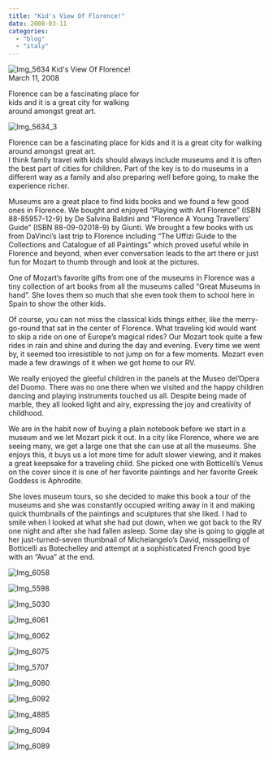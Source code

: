 ```yaml
---
title: "Kid's View Of Florence!"
date: 2008-03-11
categories: 
  - "blog"
  - "italy"
---
```


![Img_5634](https://pub-ac94b3f306b24c0dba4238943c97f2e1.r2.dev/photos/uncategorized/2008/03/22/img_5634.png) Kid's View Of Florence!  
March 11, 2008

Florence can be a fascinating place for  
kids and it is a great city for walking  
around amongst great art.

<!--more-->

[](https://pub-ac94b3f306b24c0dba4238943c97f2e1.r2.dev/photos/uncategorized/2008/03/22/img_5634_2.png)

![Img_5634_3](https://pub-ac94b3f306b24c0dba4238943c97f2e1.r2.dev/photos/uncategorized/2008/03/22/img_5634_3.png)

Florence can be a fascinating place for kids and it is a great city for walking around amongst great art.  
I think family travel with kids should always include museums and it is often the best part of cities for children. Part of the key is to do museums in a different way as a family and also preparing well before going, to make the experience richer. 

Museums are a great place to find kids books and we found a few good ones in Florence. We bought and enjoyed “Playing with Art Florence” (ISBN 88-85957-12-9) by De Salvina Baldini and “Florence A Young Travellers’ Guide” (ISBN 88-09-02018-9) by Giunti. We brought a few books with us from DaVinci’s last trip to Florence including “The Uffizi Guide to the Collections and Catalogue of all Paintings” which proved useful while in Florence and beyond, when ever conversation leads to the art there or just fun for Mozart to thumb through and look at the pictures.

One of Mozart’s favorite gifts from one of the museums in Florence was a tiny collection of art books from all the museums called “Great Museums in hand”. She loves them so much that she even took them to school here in Spain to show the other kids.

Of course, you can not miss the classical kids things either, like the merry-go-round that sat in the center of Florence. What traveling kid would want to skip a ride on one of Europe’s magical rides? Our Mozart took quite a few rides in rain and shine and during the day and evening. Every time we went by, it seemed too irresistible to not jump on for a few moments. Mozart even made a few drawings of it when we got home to our RV.

We really enjoyed the gleeful children in the panels at the Museo del’Opera del Duomo. There was no one there when we visited and the happy children dancing and playing instruments touched us all. Despite being made of marble, they all looked light and airy, expressing the joy and creativity of childhood.

We are in the habit now of buying a plain notebook before we start in a museum and we let Mozart pick it out. In a city like Florence, where we are seeing many, we get a large one that she can use at all the museums. She enjoys this, it buys us a lot more time for adult slower viewing, and it makes a great keepsake for a traveling child. She picked one with Botticelli’s Venus on the cover since it is one of her favorite paintings and her favorite Greek Goddess is Aphrodite.

She loves museum tours, so she decided to make this book a tour of the museums and she was constantly occupied writing away in it and making quick thumbnails of the paintings and sculptures that she liked. I had to smile when I looked at what she had put down, when we got back to the RV one night and after she had fallen asleep. Some day she is going to giggle at her just-turned-seven thumbnail of Michelangelo’s David, misspelling of Botticelli as Botechelley and attempt at a sophisticated French good bye with an “Avua” at the end.

![Img_6058](https://pub-ac94b3f306b24c0dba4238943c97f2e1.r2.dev/photos/uncategorized/2008/03/22/img_6058.png)

![Img_5598](https://pub-ac94b3f306b24c0dba4238943c97f2e1.r2.dev/photos/uncategorized/2008/03/22/img_5598.png)

![Img_5030](https://pub-ac94b3f306b24c0dba4238943c97f2e1.r2.dev/photos/uncategorized/2008/03/22/img_5030.png)

![Img_6061](https://pub-ac94b3f306b24c0dba4238943c97f2e1.r2.dev/photos/uncategorized/2008/03/22/img_6061.png)

![Img_6062](https://pub-ac94b3f306b24c0dba4238943c97f2e1.r2.dev/photos/uncategorized/2008/03/22/img_6062.png)

![Img_6075](https://pub-ac94b3f306b24c0dba4238943c97f2e1.r2.dev/photos/uncategorized/2008/03/22/img_6075.png)

![Img_5707](https://pub-ac94b3f306b24c0dba4238943c97f2e1.r2.dev/photos/uncategorized/2008/03/22/img_5707.png)

![Img_6080](https://pub-ac94b3f306b24c0dba4238943c97f2e1.r2.dev/photos/uncategorized/2008/03/22/img_6080.png)

![Img_6092](https://pub-ac94b3f306b24c0dba4238943c97f2e1.r2.dev/photos/uncategorized/2008/03/22/img_6092.png)

![Img_4885](https://pub-ac94b3f306b24c0dba4238943c97f2e1.r2.dev/photos/uncategorized/2008/03/22/img_4885.png)

![Img_6094](https://pub-ac94b3f306b24c0dba4238943c97f2e1.r2.dev/photos/uncategorized/2008/03/22/img_6094.png)

![Img_6089](https://pub-ac94b3f306b24c0dba4238943c97f2e1.r2.dev/photos/uncategorized/2008/03/22/img_6089.png)
